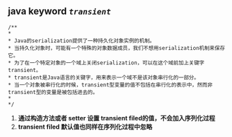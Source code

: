 ## java keyword _`transient`_  
```
/**
*
* Java的serialization提供了一种持久化对象实例的机制。  
* 当持久化对象时，可能有一个特殊的对象数据成员，我们不想用serialization机制来保存它。  
* 为了在一个特定对象的一个域上关闭serialization，可以在这个域前加上关键字transient。  
* transient是Java语言的关键字，用来表示一个域不是该对象串行化的一部分。  
* 当一个对象被串行化的时候，transient型变量的值不包括在串行化的表示中，然而非transient型的变量是被包括进去的。
*
*/
```
1. **通过构造方法或者 setter 设置 transient filed的值，不会加入序列化过程**
2. **transient filed 默认值也同样在序列化过程中忽略**
